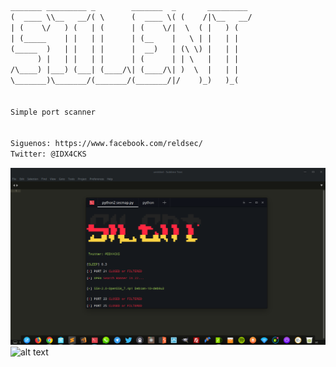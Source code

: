 ```diff
_______ _________ _        _______  _       _________
(  ____ \\__   __/( \      (  ____ \( (    /|\__   __/
| (    \/   ) (   | (      | (    \/|  \  ( |   ) (   
| (_____    | |   | |      | (__    |   \ | |   | |   
(_____  )   | |   | |      |  __)   | (\ \) |   | |   
      ) |   | |   | |      | (      | | \   |   | |   
/\____) |___) (___| (____/\| (____/\| )  \  |   | |   
\_______)\_______/(_______/(_______/|/    )_)   )_(   
                                                      

Simple port scanner


Siguenos: https://www.facebook.com/reldsec/
Twitter: @IDX4CKS

```
![alt text](https://github.com/ReldSec/silent/blob/master/silent.png)
![alt text](https://vimeo.com/user87200753/review/279532864/4b8b5ea88c)
